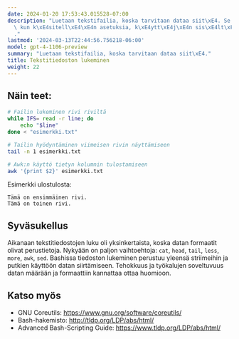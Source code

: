 ```yaml
---
date: 2024-01-20 17:53:43.015528-07:00
description: "Luetaan tekstifailia, koska tarvitaan dataa siit\xE4. Se on olennaista,\
  \ kun k\xE4sitell\xE4\xE4n asetuksia, k\xE4ytt\xE4j\xE4n sis\xE4lt\xF6\xE4 tai skriptej\xE4\
  ."
lastmod: '2024-03-13T22:44:56.756218-06:00'
model: gpt-4-1106-preview
summary: "Luetaan tekstifailia, koska tarvitaan dataa siit\xE4."
title: Tekstitiedoston lukeminen
weight: 22
---
```


## Näin teet:
```Bash
# Failin lukeminen rivi riviltä
while IFS= read -r line; do
    echo "$line"
done < "esimerkki.txt"

# Tailin hyödyntäminen viimeisen rivin näyttämiseen
tail -n 1 esimerkki.txt

# Awk:n käyttö tietyn kolumnin tulostamiseen
awk '{print $2}' esimerkki.txt
```

Esimerkki ulostulosta:
```
Tämä on ensimmäinen rivi.
Tämä on toinen rivi.
```

## Syväsukellus
Aikanaan tekstitiedostojen luku oli yksinkertaista, koska datan formaatit olivat perustietoja. Nykyään on paljon vaihtoehtoja: `cat`, `head`, `tail`, `less`, `more`, `awk`, `sed`. Bashissa tiedoston lukeminen perustuu yleensä striimeihin ja putkien käyttöön datan siirtämiseen. Tehokkuus ja työkalujen soveltuvuus datan määrään ja formaattiin kannattaa ottaa huomioon.

## Katso myös
- GNU Coreutils: https://www.gnu.org/software/coreutils/
- Bash-hakemisto: http://tldp.org/LDP/abs/html/
- Advanced Bash-Scripting Guide: https://www.tldp.org/LDP/abs/html/
